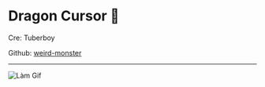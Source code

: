 # Dragon Cursor 🐲

Cre: Tuberboy 

Github: [weird-monster](https://github.com/tuberboy/weird-monster)

---

![Làm Gif](https://github.com/user-attachments/assets/713612f7-433d-4291-bbe8-b0a9b6489b6c)
